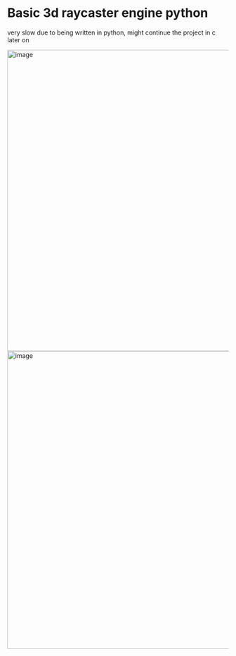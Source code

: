 # Basic 3d raycaster engine python
very slow due to being written in python, might continue the project in c later on



<img width="693" height="684" alt="image" src="https://github.com/user-attachments/assets/7a0ea418-aed9-47c9-ae63-21a5bf9c32db" />



<img width="689" height="676" alt="image" src="https://github.com/user-attachments/assets/79f7ee62-1779-4278-9987-a408925b083f" />
